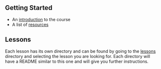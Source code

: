 ## Getting Started

- An [introduction](https://github.com/reedcwilson/programming-fundamentals/blob/master/intro.md) to the course
- A list of [resources](https://github.com/reedcwilson/programming-fundamentals/blob/master/resources.md)

## Lessons

Each lesson has its own directory and can be found by going to the
[lessons](https://github.com/reedcwilson/programming-fundamentals/tree/master/lessons)
directory and selecting the lesson you are looking for. Each directory will have
a README similar to this one and will give you further instructions.
